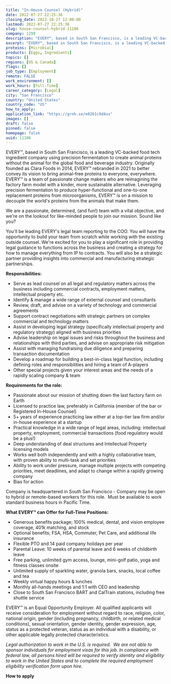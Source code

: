 ```yaml
---
title: "In-House Counsel (Hybrid)"
date: 2022-07-27 22:25:36
closing_date: 2022-10-27 12:00:00
lastmod: 2022-07-27 22:25:36
slug: house-counsel-hybrid-11106
company: 1299
description: "EVERY™, based in South San Francisco, is a leading VC-backed food tech ingredient company using precision fermentation to create animal proteins without the animal for the global food and beverage industry. Originally founded as Clara Foods in 2014, EVERY™ rebranded in 2021 to better convey its vision to bring animal-free proteins to everyone, everywhere. EVERY™ is a team of passionate change makers who are reimagining the factory farm model with a kinder, more sustainable alternative."
excerpt: "EVERY™, based in South San Francisco, is a leading VC-backed food tech ingredient company using precision fermentation to create animal proteins without the animal for the global food and beverage industry. Originally founded as Clara Foods in 2014, EVERY™ rebranded in 2021 to better convey its vision to bring animal-free proteins to everyone, everywhere. EVERY™ is a team of passionate change makers who are reimagining the factory farm model with a kinder, more sustainable alternative."
proteins: [Microbial]
products: [Eggs, Ingredients]
topics: []
regions: [US & Canada]
flags: []
job_type: [Employment]
remote: FALSE
work_environment: []
work_hours: [Full-Time]
career_category: [Legal]
city: "San Francisco"
country: "United States"
country_code: "US"
how_to_apply: 
application_link: "https://grnh.se/e0261c9d4us"
images: []
draft: false
pinned: false
homepage: false
uuid: 11106
---
```

EVERY™, based in South San Francisco, is a leading VC-backed food tech
ingredient company using precision fermentation to create animal
proteins without the animal for the global food and beverage industry.
Originally founded as Clara Foods in 2014, EVERY™ rebranded in 2021 to
better convey its vision to bring animal-free proteins to everyone,
everywhere. EVERY™ is a team of passionate change makers who are
reimagining the factory farm model with a kinder, more sustainable
alternative. Leveraging precision fermentation to produce
hyper-functional and one-to-one replacement proteins from
microorganisms, EVERY™ is on a mission to decouple the world's proteins
from the animals that make them.

We are a passionate, determined, (and fun!) team with a vital objective,
and we\'re on the lookout for like-minded people to join our mission.
Sound like you?

You'll be leading EVERY's legal team reporting to the COO. You will have
the opportunity to build your team from scratch while working with the
existing outside counsel. We're excited for you to play a significant
role in providing legal guidance to functions across the business and
creating a strategy for how to manage everything from IP to contracts.
You will also be a strategic partner providing insights into commercial
and manufacturing strategic partnerships. 

**Responsibilities:**

-   Serve as lead counsel on all legal and regulatory matters across the
    business including commercial contracts, employment matters,
    intellectual property etc.
-   Identify & manage a wide range of external counsel and consultants
-   Review, draft, and advise on a variety of technology and commercial
    agreements
-   Support contract negotiations with strategic partners on complex
    commercial and technology matters
-   Assist in developing legal strategy (specifically intellectual
    property and regulatory strategy) aligned with business priorities
-   Advise leadership on legal issues and risks throughout the business
    and relationships with third parties, and advise on appropriate risk
    mitigation
-   Assist with managing fundraising due diligence and preparing
    transaction documentation
-   Develop a roadmap for building a best-in-class legal function,
    including defining roles and responsibilities and hiring a team of
    A-players
-   Other special projects given your interest areas and the needs of a
    rapidly scaling company & team

**Requirements for the role:**

-   Passionate about our mission of shutting down the last factory farm
    on Earth
-   Licensed to practice law, preferably in California (member of the
    bar or Registered In-House Counsel)
-   5+ years of experience practicing law either at a top-tier law firm
    and/or in-house experience at a startup
-   Practical knowledge in a wide range of legal areas, including:
    intellectual property, employment, commercial transactions (food
    regulatory would be a plus!)
-   Deep understanding of deal structures and Intellectual Property
    licensing models
-   Works well both independently and with a highly collaborative team,
    with proven ability to multi-task and set priorities
-   Ability to work under pressure, manage multiple projects with
    competing priorities, meet deadlines, and adapt to change within a
    rapidly growing company
-   Bias for action 

Company is headquartered in South San Francisco - Company may be open to
hybrid or remote-based workers for this role.  Must be available to work
standard business hours in Pacific Time. 

**What EVERY™ can Offer for Full-Time Positions:**

-   Generous benefits package; 100% medical, dental, and vision employee
    coverage, 401k matching, and stock
-   Optional benefits; FSA, HSA, Commuter, Pet Care, and additional life
    insurance
-   Flexible PTO and 14 paid company holidays per year
-   Parental Leave: 10 weeks of parental leave and 6 weeks of childbirth
    leave
-   Free parking, unlimited gym access, lounge, mini-golf patio, yoga
    and fitness classes onsite
-   Unlimited supply of sparkling water, granola bars, snacks, local
    coffee and tea
-   Weekly virtual happy hours & lunches
-   Monthly all-hands meetings and 1:1 with CEO and leadership
-   Close to South San Francisco BART and CalTrain stations, including
    free shuttle service

EVERY™ is an Equal Opportunity Employer. All qualified applicants will
receive consideration for employment without regard to race, religion,
color, national origin, gender (including pregnancy, childbirth, or
related medical conditions), sexual orientation, gender identity, gender
expression, age, status as a protected veteran, status as an individual
with a disability, or other applicable legally protected
characteristics.

*Legal authorization to work in the U.S. is required.  We are not able
to sponsor individuals for employment visas for this job. In compliance
with federal law, all persons hired will be required to verify identity
and eligibility to work in the United States and to complete the
required employment eligibility verification form upon hire.*


**How to apply**



